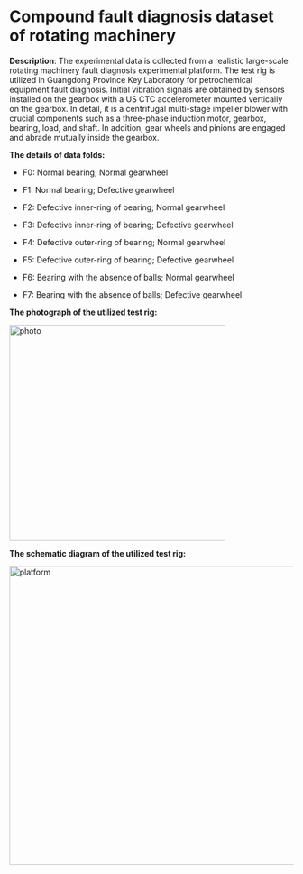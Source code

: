 # Compound fault diagnosis dataset of rotating machinery

**Description**: The experimental data is collected from a realistic large-scale rotating machinery fault diagnosis experimental platform. The test rig is utilized in Guangdong Province Key Laboratory for petrochemical equipment fault diagnosis. Initial vibration signals are obtained by sensors installed on the gearbox with a US CTC accelerometer mounted vertically on the gearbox. In detail, it is a centrifugal multi-stage impeller blower with crucial components such as a three-phase induction motor, gearbox, bearing, load, and shaft. In addition, gear wheels and pinions are engaged and abrade mutually inside the gearbox.

**The details of data folds:**

- F0: Normal bearing; Normal gearwheel

- F1: Normal bearing; Defective gearwheel 

- F2: Defective inner-ring of bearing; Normal gearwheel

- F3: Defective inner-ring of bearing; Defective gearwheel 

- F4: Defective outer-ring of bearing; Normal gearwheel

- F5: Defective outer-ring of bearing; Defective gearwheel 

- F6: Bearing with the absence of balls; Normal gearwheel

- F7: Bearing with the absence of balls; Defective gearwheel 

**The photograph of the utilized test rig:**

<img width="383" alt="photo" src="https://user-images.githubusercontent.com/115722686/195637306-ac88470b-9b61-45de-89aa-a94cfed8cfa8.png">

**The schematic diagram of the utilized test rig:**

<img width="530" alt="platform" src="https://user-images.githubusercontent.com/115722686/195636988-4477e226-16f5-4215-8601-febda5109235.png">
